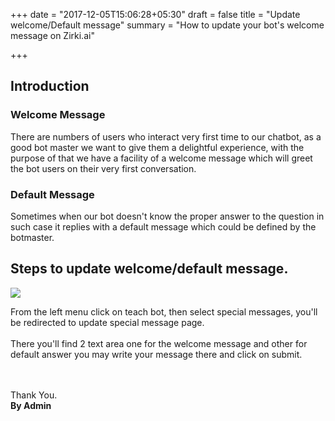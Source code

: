 +++
date = "2017-12-05T15:06:28+05:30"
draft = false
title = "Update welcome/Default message"
summary = "How to update your bot's welcome message on Zirki.ai"

+++

<section markdown=1 id="intro-section" class="doc-section">


<h2>Introduction</h2>


<div markdown=1 id="1" class="section-block">

<h3>Welcome Message</h3>

There are numbers of users who interact very first time to our chatbot, as a good bot master we want to give them a delightful experience, with the purpose of that we have a facility of a welcome message which will greet the bot users on their very first conversation.

</div>

<div markdown=1 id="1" class="section-block">

<h3>Default Message</h3>

Sometimes when our bot doesn't know the proper answer to the question in such case it replies with a default message which could be defined by the botmaster. 

</div>


</section>

<section markdown=1 id="bot-status" class="doc-section">


<h2>Steps to update welcome/default message.</h2>

<img src="https://zirkidocs.gitlab.io/assets/images/update special message/special messages.gif" class="post-image" />

<br/>

From the left menu click on teach bot, then select special messages, you'll be redirected to update special message page. 
<br /><br />
There you'll find 2 text area one for the welcome message and other for default answer you may write your message there and click on submit.




<br /><br />
Thank You.<br />
<b>By Admin</b>


</section>
